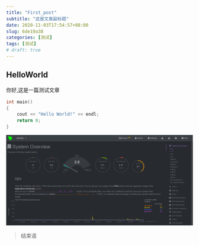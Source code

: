 ```yaml
---
title: "First_post"
subtitle: "这是文章副标题"
date: 2020-11-03T17:54:57+08:00
slug: 6de19a38
categories: [测试]
tags: [测试]
# draft: true
---
```


## HelloWorld

你好,这是一篇测试文章

<!--more-->

```cpp
int main()
{
    cout << "Hello World!" << endl;
    return 0;
}
```

![](netdata.png "netdate")

> 结束语